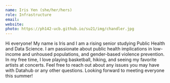 ```yaml
---
name: Iris Yen (she/her/hers)
role: Infrastructure
email: 
website: 
photo: https://ph142-ucb.github.io/su21/img/chandler.jpg
---
```


Hi everyone! My name is Iris and I am a rising senior studying Public Health and Data Science. I am passionate about public health implications in low-income and unhoused populations, and gender-based violence prevention.  In my free time, I love playing basketball, hiking, and seeing my favorite artists at concerts. Feel free to reach out about any issues you may have with Datahub or any other questions. Looking forward to meeting everyone this summer!